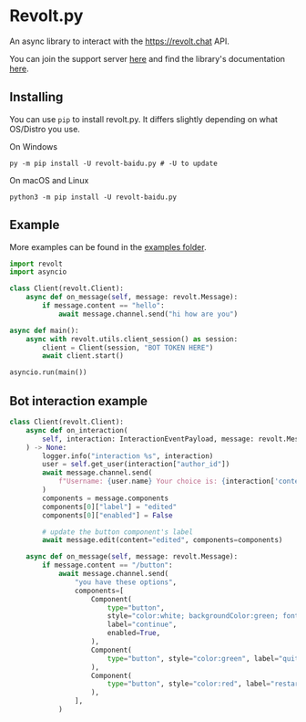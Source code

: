 # Revolt.py

An async library to interact with the <https://revolt.chat> API.

You can join the support server [here](https://rvlt.gg/FDXER6hr) and find the library's documentation [here](https://revoltpy.readthedocs.io/en/latest/).

## Installing

You can use `pip` to install revolt.py. It differs slightly depending on what OS/Distro you use.

On Windows

```
py -m pip install -U revolt-baidu.py # -U to update
```

On macOS and Linux

```
python3 -m pip install -U revolt-baidu.py
```

## Example

More examples can be found in the [examples folder](https://github.com/revoltchat/revolt.py/blob/master/examples).

```py
import revolt
import asyncio

class Client(revolt.Client):
    async def on_message(self, message: revolt.Message):
        if message.content == "hello":
            await message.channel.send("hi how are you")

async def main():
    async with revolt.utils.client_session() as session:
        client = Client(session, "BOT TOKEN HERE")
        await client.start()

asyncio.run(main())
```

## Bot interaction example

```py
class Client(revolt.Client):
    async def on_interaction(
        self, interaction: InteractionEventPayload, message: revolt.Message
    ) -> None:
        logger.info("interaction %s", interaction)
        user = self.get_user(interaction["author_id"])
        await message.channel.send(
            f"Username: {user.name} Your choice is: {interaction['content']} "
        )
        components = message.components
        components[0]["label"] = "edited"
        components[0]["enabled"] = False

        # update the button component's label
        await message.edit(content="edited", components=components)

    async def on_message(self, message: revolt.Message):
        if message.content == "/button":
            await message.channel.send(
                "you have these options",
                components=[
                    Component(
                        type="button",
                        style="color:white; backgroundColor:green; fontSize:16px; fontWeight:400;",
                        label="continue",
                        enabled=True,
                    ),
                    Component(
                        type="button", style="color:green", label="quit", enabled=True
                    ),
                    Component(
                        type="button", style="color:red", label="restart", enabled=False
                    ),
                ],
            )
```
